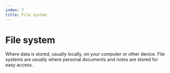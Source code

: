 ```yaml
---
index: 7
title: File system
---
```

# File system

Where data is stored, usually locally, on your computer or other device. File systems are usually where personal documents and notes are stored for easy access.